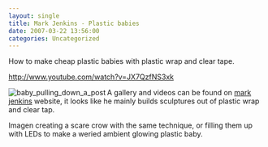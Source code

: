 ```yaml
---
layout: single
title: Mark Jenkins - Plastic babies 
date: 2007-03-22 13:56:00
categories: Uncategorized
---
```

How to make cheap plastic babies with plastic wrap and clear tape.

<object height="350" width="425">
<param name="movie" value="http://www.youtube.com/v/JX7QzfNS3xk"></param>
<param name="wmode" value="transparent"></param><ibed type="application/x-shockwave-flash" wmode="transparent" width="425" height="350"></ibed>

</object><a href="http://www.youtube.com/watch?v=JX7QzfNS3xk">http://www.youtube.com/watch?v=JX7QzfNS3xk</a>

<a href="/public/uploads/2007/03/baby_pulling_down_a_post.jpg" title="baby_pulling_down_a_post"><img src="/public/uploads/2007/03/baby_pulling_down_a_post.thumbnail.jpg" alt="baby_pulling_down_a_post" align="left" /></a>A gallery and videos can be found on <a href="http://xmarkjenkinsx.com/">mark jenkins</a> website, it looks like he mainly builds sculptures out of plastic wrap and clear tap.

Imagen creating a scare crow with the same technique, or filling them up with LEDs to make a weried ambient glowing plastic baby.
